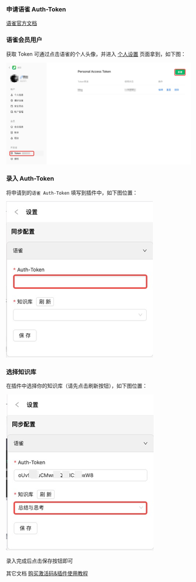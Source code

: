 ### 申请语雀 Auth-Token
[语雀官方文档](https://www.yuque.com/yuque/developer/api)

### 语雀会员用户
获取 Token 可通过点击语雀的个人头像，并进入 [个人设置](https://www.yuque.com/settings/tokens) 页面拿到，如下图：

![插件](assets/申请key.jpg)

### 录入 Auth-Token
将申请到的`语雀 Auth-Token`  填写到插件中，如下图位置：

![插件](assets/插件-录入token.jpg)

### 选择知识库
在插件中选择你的知识库（请先点击刷新按钮），如下图位置：

![插件](assets/插件-选择知识库.jpg)

录入完成后点击保存按钮即可

其它文档
[购买激活码&插件使用教程](README.md)
